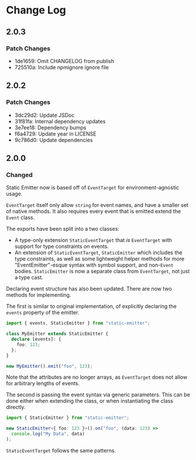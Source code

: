# Change Log

## 2.0.3

### Patch Changes

- 1de1659: Omit CHANGELOG from publish
- 725510a: Include npmignore ignore file

## 2.0.2

### Patch Changes

- 3dc29d2: Update JSDoc
- 31f81fa: Internal dependency updates
- 3e7ee18: Dependency bumps
- f6a4729: Update year in LICENSE
- 9c786d0: Update dependencies

## 2.0.0

### Changed

Static Emitter now is based off of `EventTarget` for environment-agnostic usage.

`EventTarget` itself only allow `string` for event names, and have a smaller set of native methods. It also requires every event that is emitted extend the `Event` class.

The exports have been split into a two classes:

- A type-only extension `StaticEventTarget` that _is_ `EventTarget` with support for type constraints on events.
- An extension of `StaticEventTarget`, `StaticEmitter` which includes the type constraints, as well as some lightweight helper methods for more "EventEmitter"-esque syntax with symbol support, and non-`Event` bodies. `StaticEmitter` is now a separate class from `EventTarget`, not just a type cast.

Declaring event structure has also been updated. There are now two methods for implementing.

The first is similar to original implementation, of explicitly declaring the `events` property of the emitter.

```ts
import { events, StaticEmitter } from "static-emitter";

class MyEmitter extends StaticEmitter {
  declare [events]: {
    foo: 123;
  };
}

new MyEmitter().emit("foo", 123);
```

Note that the attributes are no longer arrays, as `EventTarget` does not allow for arbitrary lengths of events.

The second is passing the event syntax via generic parameters. This can be done either when extending the class, or when instantiating the class directly.

```ts
import { StaticEmitter } from "static-emitter";

new StaticEmitter<{ foo: 123 }>().on("foo", (data: 123) =>
  console.log("My Data", data)
);
```

`StaticEventTarget` follows the same patterns.
